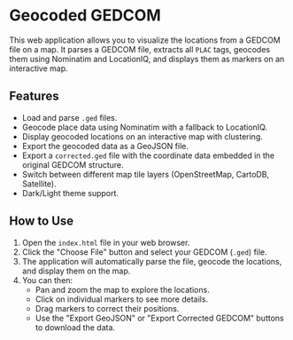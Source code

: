 # Geocoded GEDCOM

This web application allows you to visualize the locations from a GEDCOM file on a map. It parses a GEDCOM file, extracts all `PLAC` tags, geocodes them using Nominatim and LocationIQ, and displays them as markers on an interactive map.

## Features

*   Load and parse `.ged` files.
*   Geocode place data using Nominatim with a fallback to LocationIQ.
*   Display geocoded locations on an interactive map with clustering.
*   Export the geocoded data as a GeoJSON file.
*   Export a `corrected.ged` file with the coordinate data embedded in the original GEDCOM structure.
*   Switch between different map tile layers (OpenStreetMap, CartoDB, Satellite).
*   Dark/Light theme support.

## How to Use

1.  Open the `index.html` file in your web browser.
2.  Click the "Choose File" button and select your GEDCOM (`.ged`) file.
3.  The application will automatically parse the file, geocode the locations, and display them on the map.
4.  You can then:
    *   Pan and zoom the map to explore the locations.
    *   Click on individual markers to see more details.
    *   Drag markers to correct their positions.
    *   Use the "Export GeoJSON" or "Export Corrected GEDCOM" buttons to download the data.
